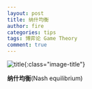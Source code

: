 ```yaml
---
layout: post
title: 纳什均衡
author: fire
categories: tips 
tags: 博弈论 Game Theory
comment: true
---
```


![title](http://image.sideproject.cn/title/title_180.jpg){:class="image-title"}

**纳什均衡**(Nash equilibrium)

